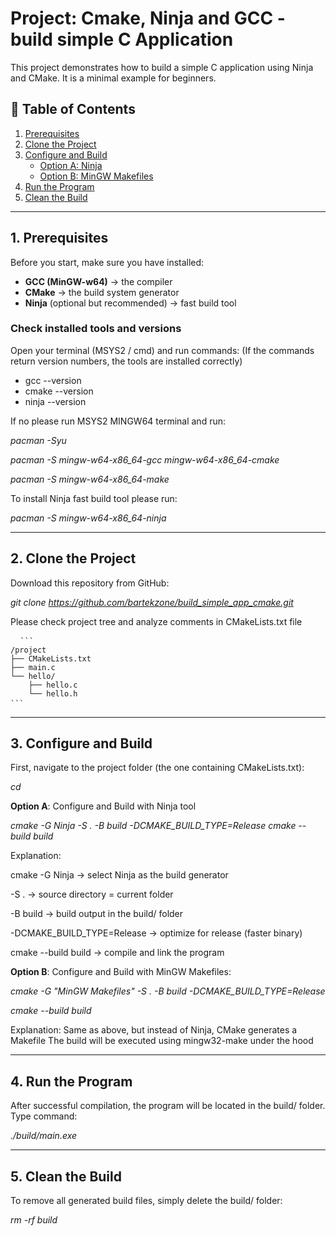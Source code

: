# Project: Cmake, Ninja and GCC - build simple C Application 

This project demonstrates how to build a simple C application using Ninja and CMake. 
It is a minimal example for beginners.

## 📑 Table of Contents
1. [Prerequisites](#prerequisites)  
2. [Clone the Project](#clone-the-project)  
3. [Configure and Build](#configure-and-build)  
   - [Option A: Ninja](#option-a-ninja)  
   - [Option B: MinGW Makefiles](#option-b-mingw-makefiles)  
4. [Run the Program](#run-the-program)  
5. [Clean the Build](#clean-the-build)

---

## 1. Prerequisites

Before you start, make sure you have installed:

- **GCC (MinGW-w64)** → the compiler  
- **CMake** → the build system generator  
- **Ninja** (optional but recommended) → fast build tool  

### Check installed tools and versions
Open your terminal (MSYS2 / cmd) and run commands: (If the commands return version numbers, the tools are installed correctly)
- gcc --version
- cmake --version
- ninja --version

If no please run MSYS2 MINGW64 terminal and run:
   
   _pacman -Syu_
   
   _pacman -S mingw-w64-x86_64-gcc mingw-w64-x86_64-cmake_
   
   _pacman -S mingw-w64-x86_64-make_

To install Ninja fast build tool please run:

   _pacman -S mingw-w64-x86_64-ninja_

---

## 2. Clone the Project

Download this repository from GitHub:

   _git clone https://github.com/bartekzone/build_simple_app_cmake.git_

Please check project tree and analyze comments in CMakeLists.txt file
<pre lang="markdown"> <code> ``` 
/project
├── CMakeLists.txt
├── main.c
└── hello/
    ├── hello.c
    └── hello.h
``` </code> </pre>
---

## 3. Configure and Build

First, navigate to the project folder (the one containing CMakeLists.txt):

   _cd <repo-name>_

**Option A**: Configure and Build with Ninja tool

   _cmake -G Ninja -S . -B build -DCMAKE_BUILD_TYPE=Release
   cmake --build build_

Explanation:

cmake -G Ninja → select Ninja as the build generator

-S . → source directory = current folder

-B build → build output in the build/ folder

-DCMAKE_BUILD_TYPE=Release → optimize for release (faster binary)

cmake --build build → compile and link the program


**Option B**: Configure and Build with MinGW Makefiles:

   _cmake -G "MinGW Makefiles" -S . -B build -DCMAKE_BUILD_TYPE=Release_

   _cmake --build build_

Explanation:
Same as above, but instead of Ninja, CMake generates a Makefile
The build will be executed using mingw32-make under the hood

---

## 4. Run the Program
After successful compilation, the program will be located in the build/ folder. Type command:
   
   _./build/main.exe_

---

## 5. Clean the Build
To remove all generated build files, simply delete the build/ folder:

   _rm -rf build_

